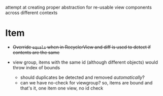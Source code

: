 attempt at creating proper abstraction for re-usable view components across different contexts

# Item
* ~~Override `equals` when in RecyclerView and diff is used to detect if contents are the same~~

* view group, items with the same id (although different objects) would throw index of bounds
  * should duplicates be detected and removed _automatically_?
  * can we have no-check for viewgroup? so, items are bound and that's it, one item one view, no id check